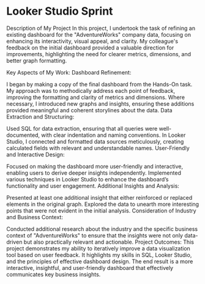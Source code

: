 # Looker Studio Sprint

Description of My Project
In this project, I undertook the task of refining an existing dashboard for the "AdventureWorks" company data, focusing on enhancing its interactivity, visual appeal, and clarity. My colleague's feedback on the initial dashboard provided a valuable direction for improvements, highlighting the need for clearer metrics, dimensions, and better graph formatting.

Key Aspects of My Work:
Dashboard Refinement:

I began by making a copy of the final dashboard from the Hands-On task. My approach was to methodically address each point of feedback, improving the formatting and clarity of metrics and dimensions.
Where necessary, I introduced new graphs and insights, ensuring these additions provided meaningful and coherent storylines about the data.
Data Extraction and Structuring:

Used SQL for data extraction, ensuring that all queries were well-documented, with clear indentation and naming conventions.
In Looker Studio, I connected and formatted data sources meticulously, creating calculated fields with relevant and understandable names.
User-Friendly and Interactive Design:

Focused on making the dashboard more user-friendly and interactive, enabling users to derive deeper insights independently.
Implemented various techniques in Looker Studio to enhance the dashboard’s functionality and user engagement.
Additional Insights and Analysis:

Presented at least one additional insight that either reinforced or replaced elements in the original graph.
Explored the data to unearth more interesting points that were not evident in the initial analysis.
Consideration of Industry and Business Context:

Conducted additional research about the industry and the specific business context of "AdventureWorks" to ensure that the insights were not only data-driven but also practically relevant and actionable.
Project Outcomes:
This project demonstrates my ability to iteratively improve a data visualization tool based on user feedback. It highlights my skills in SQL, Looker Studio, and the principles of effective dashboard design. The end result is a more interactive, insightful, and user-friendly dashboard that effectively communicates key business insights.
